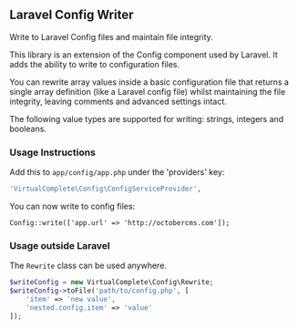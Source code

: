 ## Laravel Config Writer

Write to Laravel Config files and maintain file integrity.

This library is an extension of the Config component used by Laravel. It adds the ability to write to configuration files.

You can rewrite array values inside a basic configuration file that returns a single array definition (like a Laravel config file) whilst maintaining the file integrity, leaving comments and advanced settings intact.

The following value types are supported for writing: strings, integers and booleans.

### Usage Instructions

Add this to ```app/config/app.php``` under the 'providers' key:

```php
'VirtualComplete\Config\ConfigServiceProvider',
```

You can now write to config files:

```
Config::write(['app.url' => 'http://octobercms.com']);
```

### Usage outside Laravel

The `Rewrite` class can be used anywhere.

```php
$writeConfig = new VirtualComplete\Config\Rewrite;
$writeConfig->toFile('path/to/config.php', [
    'item' => 'new value',
    'nested.config.item' => 'value'
]);
```
